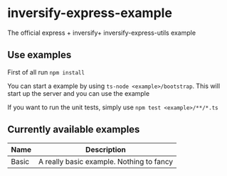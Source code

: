 # inversify-express-example

The official express + inversify+ inversify-express-utils example

## Use examples

First of all run `npm install`

You can start a example by using `ts-node <example>/bootstrap`. This will start up the server and you can use the example

If you want to run the unit tests, simply use `npm test <example>/**/*.ts`

## Currently available examples

Name  | Description
----- | ----------------------------------------
Basic | A really basic example. Nothing to fancy
